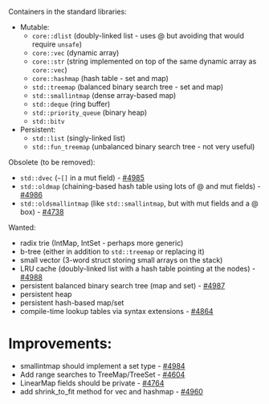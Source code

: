 Containers in the standard libraries:

* Mutable:
    * `core::dlist` (doubly-linked list - uses @ but avoiding that would require `unsafe`)
    * `core::vec` (dynamic array)
    * `core::str` (string implemented on top of the same dynamic array as `core::vec`)
    * `core::hashmap` (hash table - set and map)
    * `std::treemap` (balanced binary search tree - set and map)
    * `std::smallintmap` (dense array-based map)
    * `std::deque` (ring buffer)
    * `std::priority_queue` (binary heap)
    * `std::bitv`
* Persistent:
    * `std::list` (singly-linked list)
    * `std::fun_treemap` (unbalanced binary search tree - not very useful)

Obsolete (to be removed):

* `std::dvec` (`~[]` in a mut field) - [#4985](https://github.com/mozilla/rust/issues/4985)
* `std::oldmap` (chaining-based hash table using lots of @ and mut fields) - [#4986](https://github.com/mozilla/rust/issues/4986)
* `std::oldsmallintmap` (like `std::smallintmap`, but with mut fields and a @ box) - [#4738](https://github.com/mozilla/rust/issues/4738)

Wanted:

* radix trie (IntMap, IntSet - perhaps more generic)
* b-tree (either in addition to `std::treemap` or replacing it)
* small vector (3-word struct storing small arrays on the stack)
* LRU cache (doubly-linked list with a hash table pointing at the nodes) - [#4988](https://github.com/mozilla/rust/issues/4988)
* persistent balanced binary search tree (map and set) - [#4987](https://github.com/mozilla/rust/issues/4987)
* persistent heap
* persistent hash-based map/set
* compile-time lookup tables via syntax extensions - [#4864](https://github.com/mozilla/rust/issues/4864)

# Improvements:

* smallintmap should implement a set type - [#4984](https://github.com/mozilla/rust/issues/4984)
* Add range searches to TreeMap/TreeSet - [#4604](https://github.com/mozilla/rust/issues/4604)
* LinearMap fields should be private - [#4764](https://github.com/mozilla/rust/issues/4764)
* add shrink_to_fit method for vec and hashmap - [#4960](https://github.com/mozilla/rust/issues/4960)